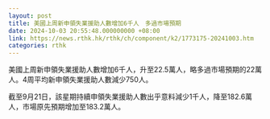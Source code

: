 ```yaml
---
layout: post
title: 美國上周新申領失業援助人數增加6千人　多過市場預期
date: 2024-10-03 20:55:48.000000000 +08:00
link: https://news.rthk.hk/rthk/ch/component/k2/1773175-20241003.htm
categories: rthk
---
```


美國上周新申領失業援助人數增加6千人，升至22.5萬人，略多過市場預期的22萬人。4周平均新申領失業援助人數減少750人。

截至9月21日，該星期持續申領失業援助人數出乎意料減少1千人，降至182.6萬人，市場原先預期增加至183.2萬人。

